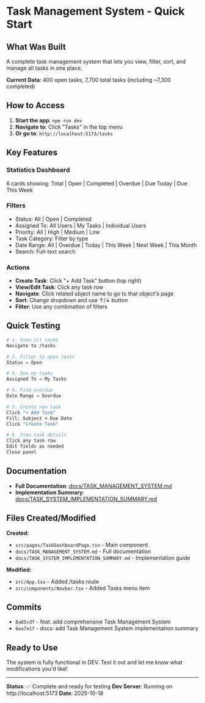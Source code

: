 # Task Management System - Quick Start

## What Was Built

A complete task management system that lets you view, filter, sort, and manage all tasks in one place.

**Current Data**: 400 open tasks, 7,700 total tasks (including ~7,300 completed)

## How to Access

1. **Start the app**: `npm run dev`
2. **Navigate to**: Click "Tasks" in the top menu
3. **Or go to**: `http://localhost:5173/tasks`

## Key Features

### Statistics Dashboard
6 cards showing: Total | Open | Completed | Overdue | Due Today | Due This Week

### Filters
- Status: All | Open | Completed
- Assigned To: All Users | My Tasks | Individual Users
- Priority: All | High | Medium | Low
- Task Category: Filter by type
- Date Range: All | Overdue | Today | This Week | Next Week | This Month
- Search: Full-text search

### Actions
- **Create Task**: Click "+ Add Task" button (top right)
- **View/Edit Task**: Click any task row
- **Navigate**: Click related object name to go to that object's page
- **Sort**: Change dropdown and use ↑/↓ button
- **Filter**: Use any combination of filters

## Quick Testing

```bash
# 1. View all tasks
Navigate to /tasks

# 2. Filter to open tasks
Status → Open

# 3. See my tasks
Assigned To → My Tasks

# 4. Find overdue
Date Range → Overdue

# 5. Create new task
Click "+ Add Task"
Fill: Subject + Due Date
Click "Create Task"

# 6. View task details
Click any task row
Edit fields as needed
Close panel
```

## Documentation

- **Full Documentation**: [docs/TASK_MANAGEMENT_SYSTEM.md](docs/TASK_MANAGEMENT_SYSTEM.md)
- **Implementation Summary**: [docs/TASK_SYSTEM_IMPLEMENTATION_SUMMARY.md](docs/TASK_SYSTEM_IMPLEMENTATION_SUMMARY.md)

## Files Created/Modified

**Created:**
- `src/pages/TaskDashboardPage.tsx` - Main component
- `docs/TASK_MANAGEMENT_SYSTEM.md` - Full documentation
- `docs/TASK_SYSTEM_IMPLEMENTATION_SUMMARY.md` - Implementation guide

**Modified:**
- `src/App.tsx` - Added /tasks route
- `src/components/Navbar.tsx` - Added Tasks menu item

## Commits

- `8a65cdf` - feat: add comprehensive Task Management System
- `6ea7e1f` - docs: add Task Management System implementation summary

## Ready to Use

The system is fully functional in DEV. Test it out and let me know what modifications you'd like!

---

**Status**: ✅ Complete and ready for testing
**Dev Server**: Running on http://localhost:5173
**Date**: 2025-10-18
